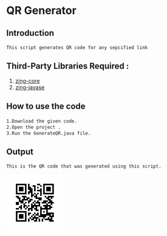 # QR Generator

## Introduction
```
This script generates QR code for any sepcified link
```
## Third-Party Libraries Required :
1. <a href="https://mvnrepository.com/artifact/com.google.zxing/core" target="_blank">zing-core</a> 
2. <a href="https://mvnrepository.com/artifact/com.google.zxing/javase" target="_blank">zing-javase</a> 

## How to use the code
```
1.Download the given code.
2.Open the project .
3.Run the GenerateQR.java file.
```
## Output
```
This is the QR code that was generated using this script.
```
![](QRs/LGM-SOC.png)



